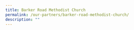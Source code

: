 ```yaml
---
title: Barker Road Methodist Church
permalink: /our-partners/barker-road-methodist-church/
description: ""
---
```


